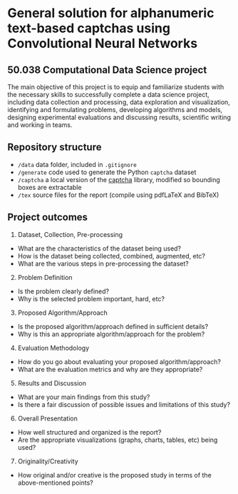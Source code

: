 # General solution for alphanumeric text-based captchas using Convolutional Neural Networks

## 50.038 Computational Data Science project
 The main objective of this project is to equip and familiarize students with the necessary skills to successfully complete a data science project, including data collection and processing, data exploration and visualization, identifying and formulating problems, developing algorithms and models, designing experimental evaluations and discussing results, scientific writing and working in teams.

## Repository structure
* `/data` data folder, included in `.gitignore`
* `/generate` code used to generate the Python `captcha` dataset
* `/captcha` a local version of the [captcha](https://github.com/lepture/captcha) library, modified so bounding boxes are extractable
* `/tex` source files for the report (compile using pdfLaTeX and BibTeX)

## Project outcomes
 1. Dataset, Collection, Pre-processing
* What are the characteristics of the dataset being used?
* How is the dataset being collected, combined, augmented, etc?
* What are the various steps in pre-processing the dataset?
2. Problem Definition
* Is the problem clearly defined?
* Why is the selected problem important, hard, etc?
3. Proposed Algorithm/Approach
* Is the proposed algorithm/approach defined in sufficient details?
* Why is this an appropriate algorithm/approach for the problem?
4. Evaluation Methodology
* How do you go about evaluating your proposed algorithm/approach?
* What are the evaluation metrics and why are they appropriate?
5. Results and Discussion
* What are your main findings from this study?
* Is there a fair discussion of possible issues and limitations of this study?
6. Overall Presentation
* How well structured and organized is the report?
* Are the appropriate visualizations (graphs, charts, tables, etc) being used?
7. Originality/Creativity
* How original and/or creative is the proposed study in terms of the above-mentioned points?

